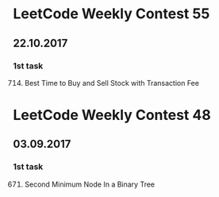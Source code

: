 # LeetCode Weekly Contest 55
## 22.10.2017

### 1st task
714. Best Time to Buy and Sell Stock with Transaction Fee

# LeetCode Weekly Contest 48
## 03.09.2017

### 1st task
671. Second Minimum Node In a Binary Tree